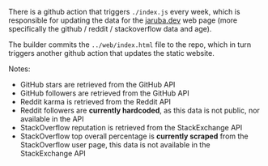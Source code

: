 There is a github action that triggers `./index.js` every week, which is responsible for updating the data for the [jaruba.dev](https://jaruba.dev) web page (more specifically the github / reddit / stackoverflow data and age).

The builder commits the `../web/index.html` file to the repo, which in turn triggers another github action that updates the static website.

Notes:
- GitHub stars are retrieved from the GitHub API
- GitHub followers are retrieved from the GitHub API
- Reddit karma is retrieved from the Reddit API
- Reddit followers are **currently hardcoded**, as this data is not public, nor available in the API
- StackOverflow reputation is retrieved from the StackExchange API
- StackOverflow top overall percentage is **currently scraped** from the StackOverflow user page, this data is not available in the StackExchange API
